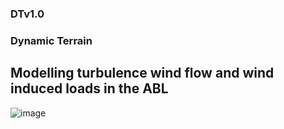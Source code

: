 ### DTv1.0

### Dynamic Terrain
## Modelling turbulence wind flow and wind induced loads in the ABL
![image](https://github.com/user-attachments/assets/fda57768-f382-4f1f-b939-7ca63dc95214)


